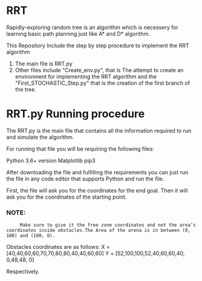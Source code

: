 # RRT

Rapidly-exploring random tree is an algorithm which is necessery for learning basic path planning just like A* and D* algorithm. 

This Repository Include the step by step procedure to implement the RRT algorithm

1. The main file is RRT.py
2. Other files include "Create_env.py", that is The attempt to create an environment for implementing the RRT algorithm and the "First_STOCHASTIC_Step.py" that is the creation of the first branch of the tree.



# RRT.py Running procedure

The RRT.py is the main file that contains all the information required to run and simulate the algorithm. 

For running that file you will be requiring the following files:

Python 3.6+ version
Matplotlib
pip3

After downloading the file and fulfilling the requirements you can just run the file in any code editor that supports Python and run the file. 

First, the file will ask you for the coordinates for the end goal.
Then it will ask you for the coordinates of the starting point.

### NOTE: 
         Make sure to give it the free zone coordinates and not the area’s coordinates inside obstacles.The Area of the arena is in between (0, 100) and (100, 0).

Obstacles coordinates are as follows:
X = [40,40,60,60,70,70,80,80,40,40,60,60]
Y = [52,100,100,52,40,60,60,40, 0,48,48, 0]

Respectively. 


